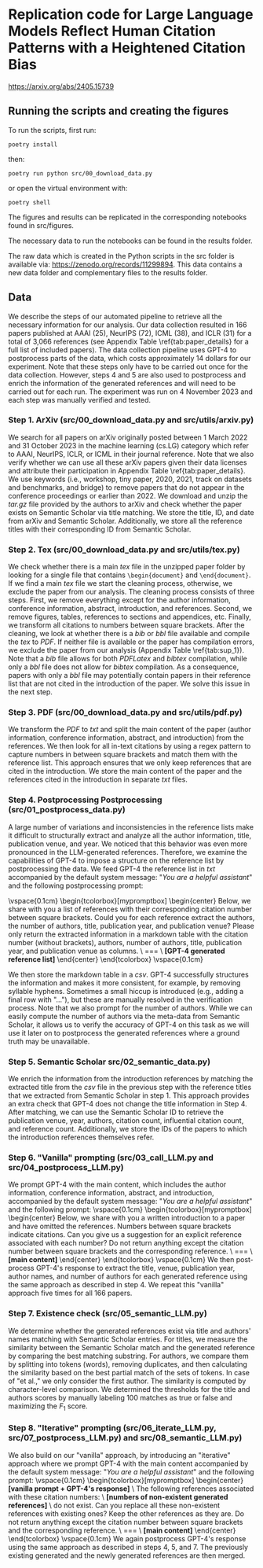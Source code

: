 # Replication code for Large Language Models Reflect Human Citation Patterns with a Heightened Citation Bias
https://arxiv.org/abs/2405.15739

## Running the scripts and creating the figures
To run the scripts, first run:

```text
poetry install
```

then:

```text
poetry run python src/00_download_data.py
```

or open the virtual environment with:

```text
poetry shell
```

The figures and results can be replicated in the corresponding notebooks found in src/figures. 

The necessary data to run the notebooks can be found in the results folder.  

The raw data which is created in the Python scripts in the src folder is available via: https://zenodo.org/records/11299894. This data contains a new data folder and complementary files to the results folder.

## Data
We describe the steps of our automated pipeline to retrieve all the necessary information for our analysis. Our data collection resulted in $166$ papers published at AAAI ($25$), NeurIPS ($72$), ICML ($38$), and ICLR ($31$) for a total of 3,066 references (see Appendix Table \ref{tab:paper_details} for a full list of included papers). The data collection pipeline uses GPT-4 to postprocess parts of the data, which costs approximately 14 dollars for our experiment. Note that these steps only have to be carried out once for the data collection. However, steps 4 and 5 are also used to postprocess and enrich the information of the generated references and will need to be carried out for each run. The experiment was run on 4 November 2023 and each step was manually verified and tested.

### Step 1. ArXiv (src/00_download_data.py and src/utils/arxiv.py)
We search for all papers on arXiv originally posted between 1 March 2022 and 31 October 2023 in the machine learning (cs.LG) category which refer to AAAI, NeurIPS, ICLR, or ICML in their journal reference. Note that we also verify whether we can use all these arXiv papers given their data licenses and attribute their participation in Appendix Table \ref{tab:paper_details}. We use keywords (i.e., workshop, tiny paper, 2020, 2021, track on datasets and benchmarks, and bridge) to remove papers that do not appear in the conference proceedings or earlier than 2022. We download and unzip the *tar.gz* file provided by the authors to arXiv and check whether the paper exists on Semantic Scholar via title matching. We store the title, ID, and date from arXiv and Semantic Scholar. Additionally, we store all the reference titles with their corresponding ID from Semantic Scholar.

### Step 2. Tex (src/00_download_data.py and src/utils/tex.py)
We check whether there is a main *tex* file in the unzipped paper folder by looking for a single file that contains `\begin{document}` and `\end{document}`. If we find a main *tex* file we start the cleaning process, otherwise, we exclude the paper from our analysis. The cleaning process consists of three steps. First, we remove everything except for the author information, conference information, abstract, introduction, and references. Second, we remove figures, tables, references to sections and appendices, etc. Finally, we transform all citations to numbers between square brackets. After the cleaning, we look at whether there is a *bib* or *bbl* file available and compile the *tex* to *PDF*. If neither file is available or the paper has compilation errors, we exclude the paper from our analysis (Appendix Table \ref{tab:sup_1}). Note that a *bib* file allows for both *PDFLatex* and *bibtex* compilation, while only a *bbl* file does not allow for *bibtex* compilation. As a consequence, papers with only a *bbl* file may potentially contain papers in their reference list that are not cited in the introduction of the paper. We solve this issue in the next step.

### Step 3. PDF (src/00_download_data.py and src/utils/pdf.py)
We transform the *PDF* to *txt* and split the main content of the paper (author information, conference information, abstract, and introduction) from the references. We then look for all in-text citations by using a regex pattern to capture numbers in between square brackets and match them with the reference list. This approach ensures that we only keep references that are cited in the introduction. We store the main content of the paper and the references cited in the introduction in separate *txt* files.

### Step 4. Postprocessing Postprocessing (src/01_postprocess_data.py)
A large number of variations and inconsistencies in the reference lists make it difficult to structurally extract and analyze all the author information, title, publication venue, and year. We noticed that this behavior was even more pronounced in the LLM-generated references. Therefore, we examine the capabilities of GPT-4 to impose a structure on the reference list by postprocessing the data. We feed GPT-4 the reference list in *txt* accompanied by the default system message: "*You are a helpful assistant*" and the following postprocessing prompt:

\vspace{0.1cm}
\begin{tcolorbox}[mypromptbox]
\begin{center}
    Below, we share with you a list of references with their corresponding citation number between square brackets. Could you for each reference extract the authors, the number of authors, title, publication year, and publication venue? Please only return the extracted information in a markdown table with the citation number (without brackets), authors, number of authors, title, publication year, and publication venue as columns. \\
    === \\
     **[GPT-4 generated reference list]**
\end{center}
\end{tcolorbox}
\vspace{0.1cm}

We then store the markdown table in a *csv*. GPT-4 successfully structures the information and makes it more consistent, for example, by removing syllable hyphens. Sometimes a small hiccup is introduced (e.g., adding a final row with "…"), but these are manually resolved in the verification process. Note that we also prompt for the number of authors. While we can easily compute the number of authors via the meta-data from Semantic Scholar, it allows us to verify the accuracy of GPT-4 on this task as we will use it later on to postprocess the generated references where a ground truth may be unavailable.

### Step 5. Semantic Scholar src/02_semantic_data.py)
We enrich the information from the introduction references by matching the extracted title from the *csv* file in the previous step with the reference titles that we extracted from Semantic Scholar in step 1. This approach provides an extra check that GPT-4 does not change the title information in Step 4. After matching, we can use the Semantic Scholar ID to retrieve the publication venue, year, authors, citation count, influential citation count, and reference count. Additionally, we store the IDs of the papers to which the introduction references themselves refer.

### Step 6. "Vanilla" prompting (src/03_call_LLM.py and src/04_postprocess_LLM.py)
We prompt GPT-4 with the main content, which includes the author information, conference information, abstract, and introduction, accompanied by the default system message: "*You are a helpful assistant*" and the following prompt:
\vspace{0.1cm}
\begin{tcolorbox}[mypromptbox]
\begin{center}
    Below, we share with you a written introduction to a paper and have omitted the references. Numbers between square brackets indicate citations. Can you give us a suggestion for an explicit reference associated with each number? Do not return anything except the citation number between square brackets and the corresponding reference. \\
    === \\
     **[main content]**
\end{center}
\end{tcolorbox}
\vspace{0.1cm}
We then post-process GPT-4's response to extract the title, venue, publication year, author names, and number of authors for each generated reference using the same approach as described in step 4. We repeat this "vanilla" approach five times for all $166$ papers.

### Step 7. Existence check (src/05_semantic_LLM.py)
We determine whether the generated references exist via title and authors' names matching with Semantic Scholar entries. For titles, we measure the similarity between the Semantic Scholar match and the generated reference by comparing the best matching substring. For authors, we compare them by splitting into tokens (words), removing duplicates, and then calculating the similarity based on the best partial match of the sets of tokens. In case of "et al.," we only consider the first author. The similarity is computed by character-level comparison. We determined the thresholds for the title and authors scores by manually labeling $100$ matches as true or false and maximizing the $F_1$ score.

### Step 8. "Iterative" prompting (src/06_iterate_LLM.py, src/07_postprocess_LLM.py) and src/08_semantic_LLM.py)
We also build on our "vanilla" approach, by introducing an "iterative" approach where we prompt GPT-4 with the main content accompanied by the default system message: "*You are a helpful assistant*" and the following prompt:
\vspace{0.1cm}
\begin{tcolorbox}[mypromptbox]
\begin{center}
    **[vanilla prompt + GPT-4's response]** \\
    The following references associated with these citation numbers: \\ **[numbers of non-existent generated references]** \\ do not exist. Can you replace all these non-existent references with existing ones? Keep the other references as they are. Do not return anything except the citation number between square brackets and the corresponding reference. \\
    === \\
     **[main content]**
\end{center}
\end{tcolorbox}
\vspace{0.1cm}
We again postprocess GPT-4's response using the same approach as described in steps 4, 5, and 7. The previously existing generated and the newly generated references are then merged.
